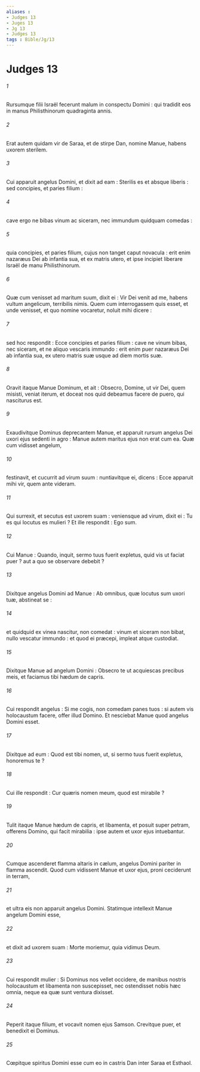 ```yaml
---
aliases : 
- Judges 13
- Juges 13
- Jg 13
- Judges 13
tags : Bible/Jg/13
---
```


# Judges 13

###### 1
Rursumque filii Israël fecerunt malum in conspectu Domini : qui tradidit eos in manus Philisthinorum quadraginta annis.
###### 2
Erat autem quidam vir de Saraa, et de stirpe Dan, nomine Manue, habens uxorem sterilem.
###### 3
Cui apparuit angelus Domini, et dixit ad eam : Sterilis es et absque liberis : sed concipies, et paries filium :
###### 4
cave ergo ne bibas vinum ac siceram, nec immundum quidquam comedas :
###### 5
quia concipies, et paries filium, cujus non tanget caput novacula : erit enim nazaræus Dei ab infantia sua, et ex matris utero, et ipse incipiet liberare Israël de manu Philisthinorum.
###### 6
Quæ cum venisset ad maritum suum, dixit ei : Vir Dei venit ad me, habens vultum angelicum, terribilis nimis. Quem cum interrogassem quis esset, et unde venisset, et quo nomine vocaretur, noluit mihi dicere :
###### 7
sed hoc respondit : Ecce concipies et paries filium : cave ne vinum bibas, nec siceram, et ne aliquo vescaris immundo : erit enim puer nazaræus Dei ab infantia sua, ex utero matris suæ usque ad diem mortis suæ.
###### 8
Oravit itaque Manue Dominum, et ait : Obsecro, Domine, ut vir Dei, quem misisti, veniat iterum, et doceat nos quid debeamus facere de puero, qui nasciturus est.
###### 9
Exaudivitque Dominus deprecantem Manue, et apparuit rursum angelus Dei uxori ejus sedenti in agro : Manue autem maritus ejus non erat cum ea. Quæ cum vidisset angelum,
###### 10
festinavit, et cucurrit ad virum suum : nuntiavitque ei, dicens : Ecce apparuit mihi vir, quem ante videram.
###### 11
Qui surrexit, et secutus est uxorem suam : veniensque ad virum, dixit ei : Tu es qui locutus es mulieri ? Et ille respondit : Ego sum.
###### 12
Cui Manue : Quando, inquit, sermo tuus fuerit expletus, quid vis ut faciat puer ? aut a quo se observare debebit ?
###### 13
Dixitque angelus Domini ad Manue : Ab omnibus, quæ locutus sum uxori tuæ, abstineat se :
###### 14
et quidquid ex vinea nascitur, non comedat : vinum et siceram non bibat, nullo vescatur immundo : et quod ei præcepi, impleat atque custodiat.
###### 15
Dixitque Manue ad angelum Domini : Obsecro te ut acquiescas precibus meis, et faciamus tibi hædum de capris.
###### 16
Cui respondit angelus : Si me cogis, non comedam panes tuos : si autem vis holocaustum facere, offer illud Domino. Et nesciebat Manue quod angelus Domini esset.
###### 17
Dixitque ad eum : Quod est tibi nomen, ut, si sermo tuus fuerit expletus, honoremus te ?
###### 18
Cui ille respondit : Cur quæris nomen meum, quod est mirabile ?
###### 19
Tulit itaque Manue hædum de capris, et libamenta, et posuit super petram, offerens Domino, qui facit mirabilia : ipse autem et uxor ejus intuebantur.
###### 20
Cumque ascenderet flamma altaris in cælum, angelus Domini pariter in flamma ascendit. Quod cum vidissent Manue et uxor ejus, proni ceciderunt in terram,
###### 21
et ultra eis non apparuit angelus Domini. Statimque intellexit Manue angelum Domini esse,
###### 22
et dixit ad uxorem suam : Morte moriemur, quia vidimus Deum.
###### 23
Cui respondit mulier : Si Dominus nos vellet occidere, de manibus nostris holocaustum et libamenta non suscepisset, nec ostendisset nobis hæc omnia, neque ea quæ sunt ventura dixisset.
###### 24
Peperit itaque filium, et vocavit nomen ejus Samson. Crevitque puer, et benedixit ei Dominus.
###### 25
Cœpitque spiritus Domini esse cum eo in castris Dan inter Saraa et Esthaol.
